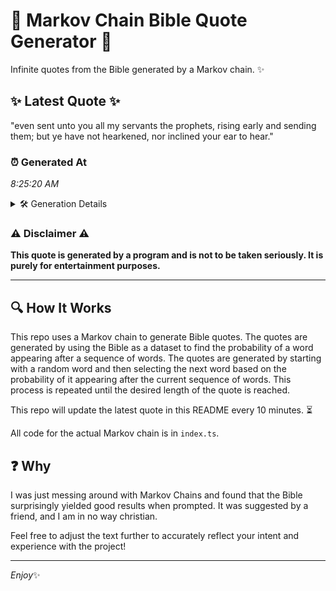 # 📖 Markov Chain Bible Quote Generator 📖

Infinite quotes from the Bible generated by a Markov chain. ✨

## ✨ Latest Quote ✨
"even sent unto you all my servants the prophets, rising early and sending them; but ye have not hearkened, nor inclined your ear to hear."

### ⏰ Generated At
*8:25:20 AM*

<details>
    <summary>🛠️ Generation Details</summary>
    <p>
        <strong>🌱 Seed:</strong> even<br>
        <strong>🔄 Iterations:</strong> 24<br>
        <strong>📜 Context History:</strong><br>[ even ]: sent<br>[ even, sent ]: unto<br>[ even, sent, unto ]: you<br>[ even, sent, unto, you ]: all<br>[ even, sent, unto, you, all ]: my<br>[ even, sent, unto, you, all, my ]: servants<br>[ sent, unto, you, all, my, servants ]: the<br>[ unto, you, all, my, servants, the ]: prophets,<br>[ you, all, my, servants, the, prophets, ]: rising<br>[ all, my, servants, the, prophets,, rising ]: early<br>[ my, servants, the, prophets,, rising, early ]: and<br>[ servants, the, prophets,, rising, early, and ]: sending<br>[ the, prophets,, rising, early, and, sending ]: them;<br>[ prophets,, rising, early, and, sending, them; ]: but<br>[ rising, early, and, sending, them;, but ]: ye<br>[ early, and, sending, them;, but, ye ]: have<br>[ and, sending, them;, but, ye, have ]: not<br>[ sending, them;, but, ye, have, not ]: hearkened,<br>[ them;, but, ye, have, not, hearkened, ]: nor<br>[ but, ye, have, not, hearkened,, nor ]: inclined<br>[ ye, have, not, hearkened,, nor, inclined ]: your<br>[ have, not, hearkened,, nor, inclined, your ]: ear<br>[ not, hearkened,, nor, inclined, your, ear ]: to<br>[ hearkened,, nor, inclined, your, ear, to ]: hear.<br>
    </p>
</details>

### ⚠️ Disclaimer ⚠️
**This quote is generated by a program and is not to be taken seriously. It is purely for entertainment purposes.**

---

## 🔍 How It Works

This repo uses a Markov chain to generate Bible quotes. The quotes are generated by using the Bible as a dataset to find the probability of a word appearing after a sequence of words. The quotes are generated by starting with a random word and then selecting the next word based on the probability of it appearing after the current sequence of words. This process is repeated until the desired length of the quote is reached.

This repo will update the latest quote in this README every 10 minutes. ⏳

All code for the actual Markov chain is in `index.ts`.

## ❓ Why

I was just messing around with Markov Chains and found that the Bible surprisingly yielded good results when prompted. 
It was suggested by a friend, and I am in no way christian.

Feel free to adjust the text further to accurately reflect your intent and experience with the project!

---

*Enjoy*✨
